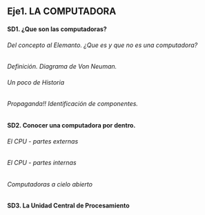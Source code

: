 ## Eje1. LA COMPUTADORA
#### SD1. ¿Que son las computadoras?
###### Del concepto al Elemanto. ¿Que es y que no es una computadora? 
_Definición._ 
_Diagrama de Von Neuman._ 
###### Un poco de Historia
###### Propaganda!! Identificación de componentes. 
#### SD2. Conocer una computadora por dentro.
###### El CPU - partes externas
###### El CPU - partes internas
###### Computadoras a cielo abierto
#### SD3. La Unidad Central de Procesamiento



